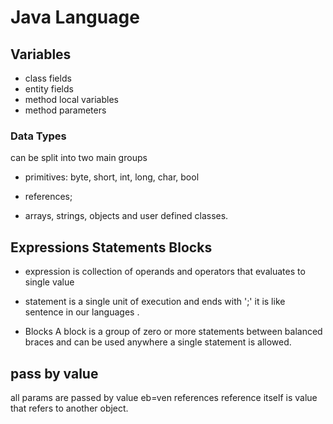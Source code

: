 # Java Language

## Variables 
* class fields
* entity fields
* method local variables
* method parameters

### Data Types
can be split into two main groups
* primitives:
byte, short, int, long, char, bool
  
* references;
* arrays, strings, objects and user defined classes.

## Expressions  Statements Blocks
* expression is collection of operands and operators that
evaluates to single value
  
* statement is a single unit of execution and ends with ';'
it is like sentence in our languages .
  
* Blocks
  A block is a group of zero or more statements between balanced braces and can be used anywhere a single statement is allowed.
  
## pass by value
all params are passed by value eb=ven references reference itself is value
that refers to another object.